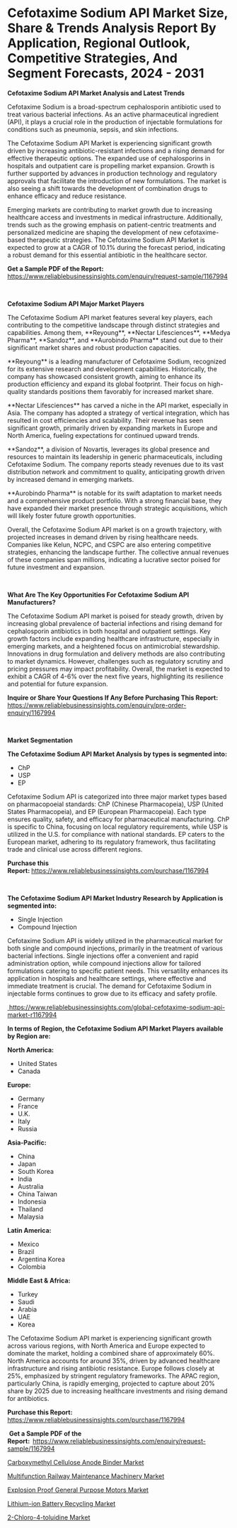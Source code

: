 <p><h1>Cefotaxime Sodium API Market Size, Share & Trends Analysis Report By Application, Regional Outlook, Competitive Strategies, And Segment Forecasts, 2024 - 2031</h1></p><p><strong>Cefotaxime Sodium API Market Analysis and Latest Trends</strong></p>
<p><p>Cefotaxime Sodium is a broad-spectrum cephalosporin antibiotic used to treat various bacterial infections. As an active pharmaceutical ingredient (API), it plays a crucial role in the production of injectable formulations for conditions such as pneumonia, sepsis, and skin infections.</p><p>The Cefotaxime Sodium API Market is experiencing significant growth driven by increasing antibiotic-resistant infections and a rising demand for effective therapeutic options. The expanded use of cephalosporins in hospitals and outpatient care is propelling market expansion. Growth is further supported by advances in production technology and regulatory approvals that facilitate the introduction of new formulations. The market is also seeing a shift towards the development of combination drugs to enhance efficacy and reduce resistance.</p><p>Emerging markets are contributing to market growth due to increasing healthcare access and investments in medical infrastructure. Additionally, trends such as the growing emphasis on patient-centric treatments and personalized medicine are shaping the development of new cefotaxime-based therapeutic strategies. The Cefotaxime Sodium API Market is expected to grow at a CAGR of 10.1% during the forecast period, indicating a robust demand for this essential antibiotic in the healthcare sector.</p></p>
<p><strong>Get a Sample PDF of the Report:&nbsp;</strong> <a href="https://www.reliablebusinessinsights.com/enquiry/request-sample/1167994?utm_campaign=63&utm_medium=2&utm_source=Github&utm_content=ia&utm_term=30102024&utm_id=cefotaxime-sodium-api">https://www.reliablebusinessinsights.com/enquiry/request-sample/1167994</a></p>
<p>&nbsp;</p>
<p><strong>Cefotaxime Sodium API Major Market Players</strong></p>
<p><p>The Cefotaxime Sodium API market features several key players, each contributing to the competitive landscape through distinct strategies and capabilities. Among them, **Reyoung**, **Nectar Lifesciences**, **Medya Pharma**, **Sandoz**, and **Aurobindo Pharma** stand out due to their significant market shares and robust production capacities.</p><p>**Reyoung** is a leading manufacturer of Cefotaxime Sodium, recognized for its extensive research and development capabilities. Historically, the company has showcased consistent growth, aiming to enhance its production efficiency and expand its global footprint. Their focus on high-quality standards positions them favorably for increased market share.</p><p>**Nectar Lifesciences** has carved a niche in the API market, especially in Asia. The company has adopted a strategy of vertical integration, which has resulted in cost efficiencies and scalability. Their revenue has seen significant growth, primarily driven by expanding markets in Europe and North America, fueling expectations for continued upward trends.</p><p>**Sandoz**, a division of Novartis, leverages its global presence and resources to maintain its leadership in generic pharmaceuticals, including Cefotaxime Sodium. The company reports steady revenues due to its vast distribution network and commitment to quality, anticipating growth driven by increased demand in emerging markets.</p><p>**Aurobindo Pharma** is notable for its swift adaptation to market needs and a comprehensive product portfolio. With a strong financial base, they have expanded their market presence through strategic acquisitions, which will likely foster future growth opportunities.</p><p>Overall, the Cefotaxime Sodium API market is on a growth trajectory, with projected increases in demand driven by rising healthcare needs. Companies like Kelun, NCPC, and CSPC are also entering competitive strategies, enhancing the landscape further. The collective annual revenues of these companies span millions, indicating a lucrative sector poised for future investment and expansion.</p></p>
<p>&nbsp;</p>
<p><strong>What Are The Key Opportunities For Cefotaxime Sodium API Manufacturers?</strong></p>
<p><p>The Cefotaxime Sodium API market is poised for steady growth, driven by increasing global prevalence of bacterial infections and rising demand for cephalosporin antibiotics in both hospital and outpatient settings. Key growth factors include expanding healthcare infrastructure, especially in emerging markets, and a heightened focus on antimicrobial stewardship. Innovations in drug formulation and delivery methods are also contributing to market dynamics. However, challenges such as regulatory scrutiny and pricing pressures may impact profitability. Overall, the market is expected to exhibit a CAGR of 4-6% over the next five years, highlighting its resilience and potential for future expansion.</p></p>
<p><strong>Inquire or Share Your Questions If Any Before Purchasing This Report:</strong> <a href="https://www.reliablebusinessinsights.com/enquiry/pre-order-enquiry/1167994?utm_campaign=63&utm_medium=2&utm_source=Github&utm_content=ia&utm_term=30102024&utm_id=cefotaxime-sodium-api">https://www.reliablebusinessinsights.com/enquiry/pre-order-enquiry/1167994</a></p>
<p>&nbsp;</p>
<p><strong>Market Segmentation</strong></p>
<p><strong>The Cefotaxime Sodium API Market Analysis by types is segmented into:</strong></p>
<p><ul><li>ChP</li><li>USP</li><li>EP</li></ul></p>
<p><p>Cefotaxime Sodium API is categorized into three major market types based on pharmacopoeial standards: ChP (Chinese Pharmacopeia), USP (United States Pharmacopeia), and EP (European Pharmacopeia). Each type ensures quality, safety, and efficacy for pharmaceutical manufacturing. ChP is specific to China, focusing on local regulatory requirements, while USP is utilized in the U.S. for compliance with national standards. EP caters to the European market, adhering to its regulatory framework, thus facilitating trade and clinical use across different regions.</p></p>
<p><strong>Purchase this Report:&nbsp;</strong><a href="https://www.reliablebusinessinsights.com/purchase/1167994?utm_campaign=63&utm_medium=2&utm_source=Github&utm_content=ia&utm_term=30102024&utm_id=cefotaxime-sodium-api">https://www.reliablebusinessinsights.com/purchase/1167994</a></p>
<p>&nbsp;</p>
<p><strong>The Cefotaxime Sodium API Market Industry Research by Application is segmented into:</strong></p>
<p><ul><li>Single Injection</li><li>Compound Injection</li></ul></p>
<p><p>Cefotaxime Sodium API is widely utilized in the pharmaceutical market for both single and compound injections, primarily in the treatment of various bacterial infections. Single injections offer a convenient and rapid administration option, while compound injections allow for tailored formulations catering to specific patient needs. This versatility enhances its application in hospitals and healthcare settings, where effective and immediate treatment is crucial. The demand for Cefotaxime Sodium in injectable forms continues to grow due to its efficacy and safety profile.</p></p>
<p><a href="https://www.reliablebusinessinsights.com/global-cefotaxime-sodium-api-market-r1167994?utm_campaign=63&utm_medium=2&utm_source=Github&utm_content=ia&utm_term=30102024&utm_id=cefotaxime-sodium-api">&nbsp;https://www.reliablebusinessinsights.com/global-cefotaxime-sodium-api-market-r1167994</a></p>
<p><strong>In terms of Region, the Cefotaxime Sodium API Market Players available by Region are:</strong></p>
<p>
    <p> <strong> North America: </strong>
        <ul>
            <li>United States</li>
            <li>Canada</li>
        </ul>
        </p> 
    <p> <strong> Europe: </strong>
        <ul>
            <li>Germany</li>
            <li>France</li>
            <li>U.K.</li>
            <li>Italy</li>
            <li>Russia</li>
        </ul>
        </p> 
    <p> <strong> Asia-Pacific: </strong>
        <ul>
            <li>China</li>
            <li>Japan</li>
            <li>South Korea</li>
            <li>India</li>
            <li>Australia</li>
            <li>China Taiwan</li>
            <li>Indonesia</li>
            <li>Thailand</li>
            <li>Malaysia</li>
        </ul>
        </p> 
    <p> <strong> Latin America: </strong>
        <ul>
            <li>Mexico</li>
            <li>Brazil</li>
            <li>Argentina Korea</li>
            <li>Colombia</li>
        </ul>
        </p> 
    <p> <strong> Middle East & Africa: </strong>
        <ul>
            <li>Turkey</li>
            <li>Saudi</li>
            <li>Arabia</li>
            <li>UAE</li>
            <li>Korea</li>
        </ul>
    </p>
    </p>
<p><p>The Cefotaxime Sodium API market is experiencing significant growth across various regions, with North America and Europe expected to dominate the market, holding a combined share of approximately 60%. North America accounts for around 35%, driven by advanced healthcare infrastructure and rising antibiotic resistance. Europe follows closely at 25%, emphasized by stringent regulatory frameworks. The APAC region, particularly China, is rapidly emerging, projected to capture about 20% share by 2025 due to increasing healthcare investments and rising demand for antibiotics.</p></p>
<p><strong>Purchase this Report: </strong><a href="https://www.reliablebusinessinsights.com/purchase/1167994?utm_campaign=63&utm_medium=2&utm_source=Github&utm_content=ia&utm_term=30102024&utm_id=cefotaxime-sodium-api">https://www.reliablebusinessinsights.com/purchase/1167994</a></p>
<p>&nbsp;<strong>Get a Sample PDF of the Report:&nbsp;&nbsp;</strong><a href="https://www.reliablebusinessinsights.com/enquiry/request-sample/1167994?utm_campaign=63&utm_medium=2&utm_source=Github&utm_content=ia&utm_term=30102024&utm_id=cefotaxime-sodium-api">https://www.reliablebusinessinsights.com/enquiry/request-sample/1167994</a></p>
<p><strong></strong></p>
<p><p><a href="https://www.linkedin.com/pulse/global-perspectives-carboxymethyl-cellulose-anode-binder-market-8aa5c?utm_campaign=63&utm_medium=2&utm_source=Github&utm_content=ia&utm_term=30102024&utm_id=cefotaxime-sodium-api">Carboxymethyl Cellulose Anode Binder Market</a></p><p><a href="https://issuu.com/reportprime-2/docs/multifunction-railway-maintenance-m_33de3fde7c45ed?utm_campaign=63&utm_medium=2&utm_source=Github&utm_content=ia&utm_term=30102024&utm_id=cefotaxime-sodium-api">Multifunction Railway Maintenance Machinery Market</a></p><p><a href="https://issuu.com/reportprime-2/docs/explosion-proof-general-purpose-mot_13e152acffdd13?utm_campaign=63&utm_medium=2&utm_source=Github&utm_content=ia&utm_term=30102024&utm_id=cefotaxime-sodium-api">Explosion Proof General Purpose Motors Market</a></p><p><a href="https://github.com/maq4brod/Market-Research-Report-List-1/blob/main/lithium-ion-battery-recycling-market.md?utm_campaign=63&utm_medium=2&utm_source=Github&utm_content=ia&utm_term=30102024&utm_id=cefotaxime-sodium-api">Lithium-ion Battery Recycling Market</a></p><p><a href="https://www.linkedin.com/pulse/exploring-2-chloro-4-toluidine-market-dynamics-global-trends-l0ojc?utm_campaign=63&utm_medium=2&utm_source=Github&utm_content=ia&utm_term=30102024&utm_id=cefotaxime-sodium-api">2-Chloro-4-toluidine Market</a></p></p>